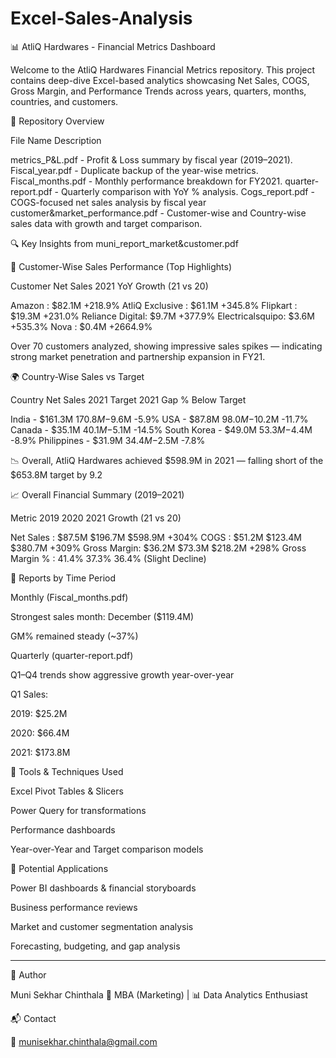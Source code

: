 # Excel-Sales-Analysis

📊 AtliQ Hardwares - Financial Metrics Dashboard

Welcome to the AtliQ Hardwares Financial Metrics repository. 
This project contains deep-dive Excel-based analytics showcasing Net Sales, COGS, Gross Margin, 
and Performance Trends across years, quarters, months, countries, and customers.



📁 Repository Overview

File Name	Description

metrics_P&L.pdf	- Profit & Loss summary by fiscal year (2019–2021).
Fiscal_year.pdf	- Duplicate backup of the year-wise metrics.
Fiscal_months.pdf	- Monthly performance breakdown for FY2021.
quarter-report.pdf	- Quarterly comparison with YoY % analysis.
Cogs_report.pdf -	COGS-focused net sales analysis by fiscal year
customer&market_performance.pdf - Customer-wise and Country-wise sales data with growth and target comparison.



🔍 Key Insights from muni_report_market&customer.pdf

📌 Customer-Wise Sales Performance (Top Highlights)

Customer	Net Sales 2021	YoY Growth (21 vs 20)

Amazon	: $82.1M	+218.9%
AtliQ Exclusive :	$61.1M	+345.8%
Flipkart :	$19.3M	+231.0%
Reliance Digital:	$9.7M	+377.9%
Electricalsquipo:	$3.6M	+535.3%
Nova	: $0.4M	+2664.9%


Over 70 customers analyzed, showing impressive sales spikes — indicating strong market penetration and partnership expansion in FY21.



🌍 Country-Wise Sales vs Target

Country	Net Sales 2021	Target 2021	Gap	% Below Target

India	-    $161.3M	$170.8M	-$9.6M	-5.9%
USA -     	$87.8M	$98.0M	-$10.2M	-11.7%
Canada -	  $35.1M	$40.1M	-$5.1M	-14.5%
South Korea	- $49.0M	$53.3M	-$4.4M	-8.9%
Philippines	- $31.9M	$34.4M	-$2.5M	-7.8%


📉 Overall, AtliQ Hardwares achieved $598.9M in 2021 — falling short of the $653.8M target by 9.2



📈 Overall Financial Summary (2019–2021)

Metric	2019	2020	2021	Growth (21 vs 20)

Net Sales	: $87.5M	$196.7M	$598.9M	+304%
COGS	    : $51.2M	$123.4M	$380.7M	+309%
Gross Margin:	$36.2M	$73.3M	$218.2M	+298%
Gross Margin %	: 41.4%	37.3%	36.4%	(Slight Decline)




📅 Reports by Time Period

Monthly (Fiscal_months.pdf)

Strongest sales month: December ($119.4M)

GM% remained steady (~37%)


Quarterly (quarter-report.pdf)

Q1–Q4 trends show aggressive growth year-over-year

Q1 Sales:

2019: $25.2M

2020: $66.4M

2021: $173.8M




🧰 Tools & Techniques Used

Excel Pivot Tables & Slicers

Power Query for transformations

Performance dashboards

Year-over-Year and Target comparison models



📌 Potential Applications

Power BI dashboards & financial storyboards

Business performance reviews

Market and customer segmentation analysis

Forecasting, budgeting, and gap analysis



------------------------------------------------

👤 Author

Muni Sekhar Chinthala
📘 MBA (Marketing) | 📊 Data Analytics Enthusiast

📬 Contact

📧 munisekhar.chinthala@gmail.com 
